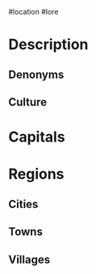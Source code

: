#location #lore 
# Description

## Denonyms

## Culture

# Capitals

# Regions

## Cities

## Towns

## Villages